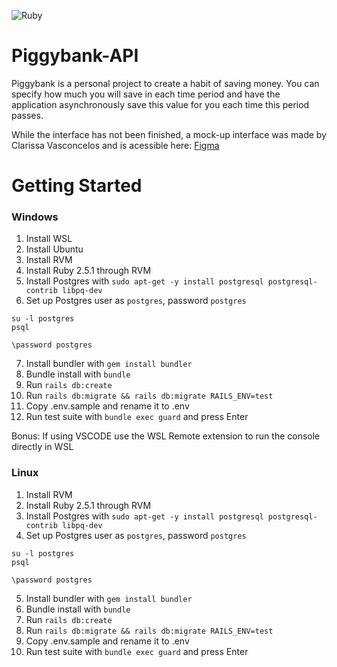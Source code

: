 ![Ruby](https://github.com/CapsuleMaglev/piggybank-api/workflows/Ruby/badge.svg?branch=master)
# Piggybank-API

Piggybank is a personal project to create a habit of saving money. You can specify how much you will save in each time period and have the application asynchronously save this value for you each time this period passes.

While the interface has not been finished, a mock-up interface was made by Clarissa Vasconcelos and is acessible here: [Figma](https://www.figma.com/proto/TOg7AfVMKRtWYeKaiMuxeg/Piggy-Project?scaling=scale-down&node-id=9%3A313)

# Getting Started
### Windows
1. Install WSL
2. Install Ubuntu
3. Install RVM
4. Install Ruby 2.5.1 through RVM
5. Install Postgres with
`sudo apt-get -y install postgresql postgresql-contrib libpq-dev`
6. Set up Postgres user as `postgres`, password `postgres`
```
su -l postgres
psql

\password postgres
```
7. Install bundler with `gem install bundler`
8. Bundle install with `bundle`
9. Run `rails db:create`
10. Run `rails db:migrate && rails db:migrate RAILS_ENV=test`
11. Copy .env.sample  and rename it to .env
12. Run test suite with `bundle exec guard` and press Enter

Bonus: If using VSCODE use the WSL Remote extension to run the console directly in WSL

### Linux
1. Install RVM
2. Install Ruby 2.5.1 through RVM
3. Install Postgres with
`sudo apt-get -y install postgresql postgresql-contrib libpq-dev`
4. Set up Postgres user as `postgres`, password `postgres`
```
su -l postgres
psql

\password postgres
```
5. Install bundler with `gem install bundler`
6. Bundle install with `bundle`
7. Run `rails db:create`
8. Run `rails db:migrate && rails db:migrate RAILS_ENV=test`
9. Copy .env.sample  and rename it to .env
10. Run test suite with `bundle exec guard` and press Enter
